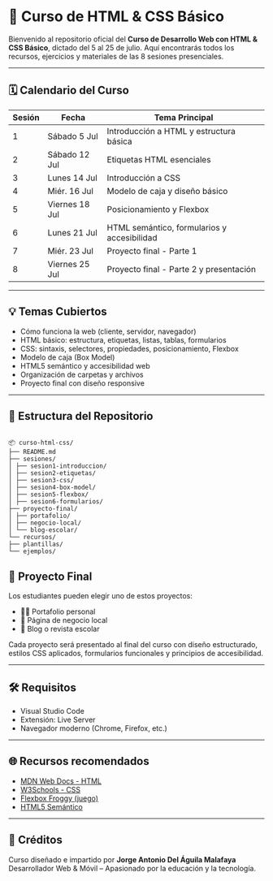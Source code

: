 # 📘 Curso de HTML & CSS Básico

Bienvenido al repositorio oficial del **Curso de Desarrollo Web con HTML & CSS Básico**, dictado del 5 al 25 de julio. Aquí encontrarás todos los recursos, ejercicios y materiales de las 8 sesiones presenciales.

---

## 🗓️ Calendario del Curso

| Sesión | Fecha          | Tema Principal                              |
| ------ | -------------- | ------------------------------------------- |
| 1      | Sábado 5 Jul   | Introducción a HTML y estructura básica     |
| 2      | Sábado 12 Jul  | Etiquetas HTML esenciales                   |
| 3      | Lunes 14 Jul   | Introducción a CSS                          |
| 4      | Miér. 16 Jul   | Modelo de caja y diseño básico              |
| 5      | Viernes 18 Jul | Posicionamiento y Flexbox                   |
| 6      | Lunes 21 Jul   | HTML semántico, formularios y accesibilidad |
| 7      | Miér. 23 Jul   | Proyecto final - Parte 1                    |
| 8      | Viernes 25 Jul | Proyecto final - Parte 2 y presentación     |

---

## 💡 Temas Cubiertos

- Cómo funciona la web (cliente, servidor, navegador)
- HTML básico: estructura, etiquetas, listas, tablas, formularios
- CSS: sintaxis, selectores, propiedades, posicionamiento, Flexbox
- Modelo de caja (Box Model)
- HTML5 semántico y accesibilidad web
- Organización de carpetas y archivos
- Proyecto final con diseño responsive

---

## 📁 Estructura del Repositorio

```

📦 curso-html-css/
├── README.md
├── sesiones/
│ ├── sesion1-introduccion/
│ ├── sesion2-etiquetas/
│ ├── sesion3-css/
│ ├── sesion4-box-model/
│ ├── sesion5-flexbox/
│ ├── sesion6-formularios/
├── proyecto-final/
│ ├── portafolio/
│ ├── negocio-local/
│ └── blog-escolar/
└── recursos/
├── plantillas/
└── ejemplos/

```

## 🧪 Proyecto Final

Los estudiantes pueden elegir uno de estos proyectos:

- 🧑‍💻 Portafolio personal
- 🏪 Página de negocio local
- 📰 Blog o revista escolar

Cada proyecto será presentado al final del curso con diseño estructurado, estilos CSS aplicados, formularios funcionales y principios de accesibilidad.

---

## 🛠️ Requisitos

- Visual Studio Code
- Extensión: Live Server
- Navegador moderno (Chrome, Firefox, etc.)

---

## 🌐 Recursos recomendados

- [MDN Web Docs - HTML](https://developer.mozilla.org/es/docs/Web/HTML)
- [W3Schools - CSS](https://www.w3schools.com/css/)
- [Flexbox Froggy (juego)](https://flexboxfroggy.com/)
- [HTML5 Semántico](https://www.freecodecamp.org/news/html5-semantic-elements/)

---

## 🙌 Créditos

Curso diseñado e impartido por **Jorge Antonio Del Águila Malafaya**
Desarrollador Web & Móvil – Apasionado por la educación y la tecnología.
